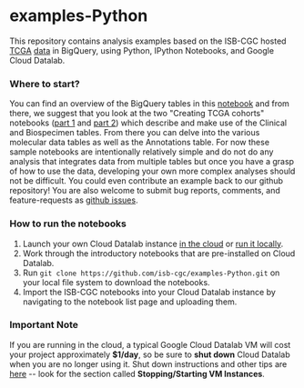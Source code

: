 # examples-Python
This repository contains analysis examples based on the ISB-CGC hosted [TCGA](http://cancergenome.nih.gov/) [data](https://tcga-data.nci.nih.gov/tcga/tcgaHome2.jsp) in BigQuery, using Python, IPython Notebooks, and Google Cloud Datalab.

### Where to start?
You can find an overview of the BigQuery tables in this [notebook](https://github.com/isb-cgc/examples-Python/blob/master/notebooks/The%20ISB-CGC%20open-access%20TCGA%20tables%20in%20BigQuery.ipynb) and from there, we suggest that you look at the two "Creating TCGA cohorts" notebooks ([part 1](https://github.com/isb-cgc/examples-Python/blob/master/notebooks/Creating%20TCGA%20cohorts%20--%20part%201.ipynb) and [part 2](https://github.com/isb-cgc/examples-Python/blob/master/notebooks/Creating%20TCGA%20cohorts%20--%20part%202.ipynb)) which describe and make use of the Clinical and Biospecimen tables.  From there you can delve into the various molecular data tables as well as the Annotations table.  For now these sample notebooks are intentionally relatively simple and do not do any analysis that integrates data from multiple tables but once you have a grasp of how to use the data, developing your own more complex analyses should not be difficult.  You could even contribute an example back to our github repository!  You are also welcome to submit bug reports, comments, and feature-requests as [github issues](https://github.com/isb-cgc/examples-Python/issues).

### How to run the notebooks

1. Launch your own Cloud Datalab instance [in the cloud](https://cloud.google.com/datalab/getting-started) or [run it locally](https://github.com/GoogleCloudPlatform/datalab#using-datalab-and-getting-started).
2. Work through the introductory notebooks that are pre-installed on Cloud Datalab.
3. Run `git clone https://github.com/isb-cgc/examples-Python.git` on your local file system to download the notebooks.
4. Import the ISB-CGC notebooks into your Cloud Datalab instance by navigating to the notebook list page and uploading them.

### Important Note
If you are running in the cloud, a typical Google Cloud Datalab VM will cost your project approximately **$1/day**, so be sure to **shut down** Cloud Datalab when you are no longer using it. Shut down instructions and other tips are [here](https://cloud.google.com/datalab/getting-started) -- look for the section called **Stopping/Starting VM Instances**.
